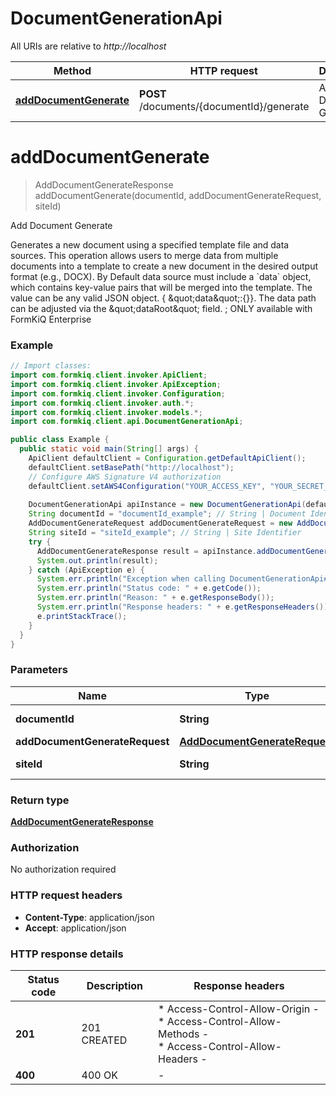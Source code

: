 # DocumentGenerationApi

All URIs are relative to *http://localhost*

| Method | HTTP request | Description |
|------------- | ------------- | -------------|
| [**addDocumentGenerate**](DocumentGenerationApi.md#addDocumentGenerate) | **POST** /documents/{documentId}/generate | Add Document Generate |


<a id="addDocumentGenerate"></a>
# **addDocumentGenerate**
> AddDocumentGenerateResponse addDocumentGenerate(documentId, addDocumentGenerateRequest, siteId)

Add Document Generate

Generates a new document using a specified template file and data sources. This operation allows users to merge data from multiple documents into a template to create a new document in the desired output format (e.g., DOCX).  By Default data source must include a &#x60;data&#x60; object, which contains key-value pairs that will be merged into the template. The value can be any valid JSON object. { \&quot;data\&quot;:{}}. The data path can be adjusted via the \&quot;dataRoot\&quot; field.  ; ONLY available with FormKiQ Enterprise

### Example
```java
// Import classes:
import com.formkiq.client.invoker.ApiClient;
import com.formkiq.client.invoker.ApiException;
import com.formkiq.client.invoker.Configuration;
import com.formkiq.client.invoker.auth.*;
import com.formkiq.client.invoker.models.*;
import com.formkiq.client.api.DocumentGenerationApi;

public class Example {
  public static void main(String[] args) {
    ApiClient defaultClient = Configuration.getDefaultApiClient();
    defaultClient.setBasePath("http://localhost");
    // Configure AWS Signature V4 authorization
    defaultClient.setAWS4Configuration("YOUR_ACCESS_KEY", "YOUR_SECRET_KEY", "REGION", "SERVICE")
    
    DocumentGenerationApi apiInstance = new DocumentGenerationApi(defaultClient);
    String documentId = "documentId_example"; // String | Document Identifier
    AddDocumentGenerateRequest addDocumentGenerateRequest = new AddDocumentGenerateRequest(); // AddDocumentGenerateRequest | 
    String siteId = "siteId_example"; // String | Site Identifier
    try {
      AddDocumentGenerateResponse result = apiInstance.addDocumentGenerate(documentId, addDocumentGenerateRequest, siteId);
      System.out.println(result);
    } catch (ApiException e) {
      System.err.println("Exception when calling DocumentGenerationApi#addDocumentGenerate");
      System.err.println("Status code: " + e.getCode());
      System.err.println("Reason: " + e.getResponseBody());
      System.err.println("Response headers: " + e.getResponseHeaders());
      e.printStackTrace();
    }
  }
}
```

### Parameters

| Name | Type | Description  | Notes |
|------------- | ------------- | ------------- | -------------|
| **documentId** | **String**| Document Identifier | |
| **addDocumentGenerateRequest** | [**AddDocumentGenerateRequest**](AddDocumentGenerateRequest.md)|  | |
| **siteId** | **String**| Site Identifier | [optional] |

### Return type

[**AddDocumentGenerateResponse**](AddDocumentGenerateResponse.md)

### Authorization

No authorization required

### HTTP request headers

 - **Content-Type**: application/json
 - **Accept**: application/json

### HTTP response details
| Status code | Description | Response headers |
|-------------|-------------|------------------|
| **201** | 201 CREATED |  * Access-Control-Allow-Origin -  <br>  * Access-Control-Allow-Methods -  <br>  * Access-Control-Allow-Headers -  <br>  |
| **400** | 400 OK |  -  |

